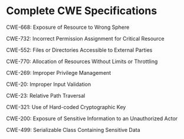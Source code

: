 

# Complete CWE Specifications

CWE-668: Exposure of Resource to Wrong Sphere

CWE-732: Incorrect Permission Assignment for Critical Resource

CWE-552: Files or Directories Accessible to External Parties

CWE-770: Allocation of Resources Without Limits or Throttling

CWE-269: Improper Privilege Management

CWE-20: Improper Input Validation

CWE-23: Relative Path Traversal

CWE-321: Use of Hard-coded Cryptographic Key

CWE-200: Exposure of Sensitive Information to an Unauthorized Actor

CWE-499: Serializable Class Containing Sensitive Data